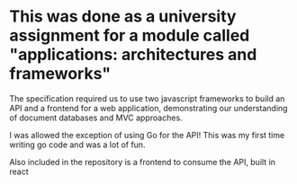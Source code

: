 # This was done as a university assignment for a module called "applications: architectures and frameworks"
The specification required us to use two javascript frameworks to build an API and a frontend for a web application, demonstrating our understanding of document databases and MVC approaches.

I was allowed the exception of using Go for the API! This was my first time writing go code and was a lot of fun.

Also included in the repository is a frontend to consume the API, built in react

